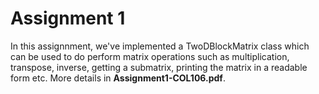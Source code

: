 # Assignment 1

In this assignnment, we've implemented a TwoDBlockMatrix class which can be used to do perform matrix operations such as multiplication, transpose, inverse, getting a submatrix, printing the matrix in a readable form etc. More details in **Assignment1-COL106.pdf**.
